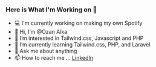 ### Here is What I'm Working on 👋
- :computer:	I'm currently working on making my own Spotify 
- 👋 Hi, I’m @Ozan Alka
- 👀 I’m interested in Tailwind.css, Javascript and PHP
- 🌱 I’m currently learning Tailwind.css, PHP, and Laravel
- :speech_balloon: Ask me about anything
- 📫 How to reach me ... [LinkedIn](https://www.linkedin.com/in/ozan-alka/)



<!---
ozn1907/ozn1907 is a ✨ special ✨ repository because its `README.md` (this file) appears on your GitHub profile.
You can click the Preview link to take a look at your changes.
--->
